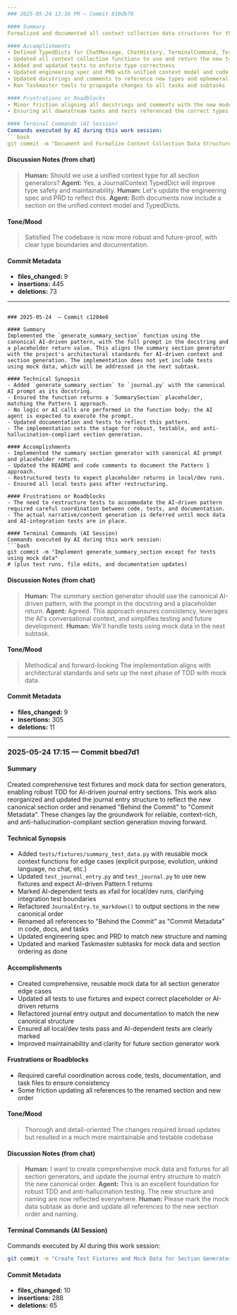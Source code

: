 ```yaml
---
### 2025-05-24 13:36 PM — Commit 810db78

#### Summary
Formalized and documented all context collection data structures for the journal entry system. Introduced explicit TypedDicts for chat, terminal, and git context, ensuring type safety and clarity throughout the codebase. Updated tests, engineering spec, and PRD to reference the new unified context model. This foundational work sets the stage for robust, type-checked section generators and future maintainability.

#### Accomplishments
- Defined TypedDicts for ChatMessage, ChatHistory, TerminalCommand, TerminalContext, GitMetadata, GitContext, and JournalContext
- Updated all context collection functions to use and return the new types
- Added and updated tests to enforce type correctness
- Updated engineering spec and PRD with unified context model and code examples
- Updated docstrings and comments to reference new types and ephemeral context rule
- Ran Taskmaster tools to propagate changes to all tasks and subtasks

#### Frustrations or Roadblocks
- Minor friction aligning all docstrings and comments with the new model
- Ensuring all downstream tasks and tests referenced the correct types

#### Terminal Commands (AI Session)
Commands executed by AI during this work session:
```bash
git commit -m "Document and Formalize Context Collection Data Structures"
```

#### Discussion Notes (from chat)
> **Human:** Should we use a unified context type for all section generators?
> **Agent:** Yes, a JournalContext TypedDict will improve type safety and maintainability.
> **Human:** Let's update the engineering spec and PRD to reflect this.
> **Agent:** Both documents now include a section on the unified context model and TypedDicts.

#### Tone/Mood
> Satisfied
> The codebase is now more robust and future-proof, with clear type boundaries and documentation.

#### Commit Metadata
- **files_changed:** 9
- **insertions:** 445
- **deletions:** 73

---
```

### 2025-05-24  — Commit c1204e6

#### Summary
Implemented the `generate_summary_section` function using the canonical AI-driven pattern, with the full prompt in the docstring and a placeholder return value. This aligns the summary section generator with the project's architectural standards for AI-driven context and section generation. The implementation does not yet include tests using mock data, which will be addressed in the next subtask.

#### Technical Synopsis
- Added `generate_summary_section` to `journal.py` with the canonical AI prompt as its docstring.
- Ensured the function returns a `SummarySection` placeholder, matching the Pattern 1 approach.
- No logic or AI calls are performed in the function body; the AI agent is expected to execute the prompt.
- Updated documentation and tests to reflect this pattern.
- The implementation sets the stage for robust, testable, and anti-hallucination-compliant section generation.

#### Accomplishments
- Implemented the summary section generator with canonical AI prompt and placeholder return.
- Updated the README and code comments to document the Pattern 1 approach.
- Restructured tests to expect placeholder returns in local/dev runs.
- Ensured all local tests pass after restructuring.

#### Frustrations or Roadblocks
- The need to restructure tests to accommodate the AI-driven pattern required careful coordination between code, tests, and documentation.
- The actual narrative/content generation is deferred until mock data and AI-integration tests are in place.

#### Terminal Commands (AI Session)
Commands executed by AI during this work session:
```bash
git commit -m "Implement generate_summary_section except for tests using mock data"
# (plus test runs, file edits, and documentation updates)
```

#### Discussion Notes (from chat)
> **Human:** The summary section generator should use the canonical AI-driven pattern, with the prompt in the docstring and a placeholder return.
> **Agent:** Agreed. This approach ensures consistency, leverages the AI's conversational context, and simplifies testing and future development.
> **Human:** We'll handle tests using mock data in the next subtask.

#### Tone/Mood
> Methodical and forward-looking
> The implementation aligns with architectural standards and sets up the next phase of TDD with mock data.

#### Commit Metadata
- **files_changed:** 9
- **insertions:** 305
- **deletions:** 11

---
### 2025-05-24 17:15 — Commit bbed7d1

#### Summary
Created comprehensive test fixtures and mock data for section generators, enabling robust TDD for AI-driven journal entry sections. This work also reorganized and updated the journal entry structure to reflect the new canonical section order and renamed "Behind the Commit" to "Commit Metadata". These changes lay the groundwork for reliable, context-rich, and anti-hallucination-compliant section generation moving forward.

#### Technical Synopsis
- Added `tests/fixtures/summary_test_data.py` with reusable mock context functions for edge cases (explicit purpose, evolution, unkind language, no chat, etc.)
- Updated `test_journal_entry.py` and `test_journal.py` to use new fixtures and expect AI-driven Pattern 1 returns
- Marked AI-dependent tests as xfail for local/dev runs, clarifying integration test boundaries
- Refactored `JournalEntry.to_markdown()` to output sections in the new canonical order
- Renamed all references to "Behind the Commit" as "Commit Metadata" in code, docs, and tasks
- Updated engineering spec and PRD to match new structure and naming
- Updated and marked Taskmaster subtasks for mock data and section ordering as done

#### Accomplishments
- Created comprehensive, reusable mock data for all section generator edge cases
- Updated all tests to use fixtures and expect correct placeholder or AI-driven returns
- Refactored journal entry output and documentation to match the new canonical structure
- Ensured all local/dev tests pass and AI-dependent tests are clearly marked
- Improved maintainability and clarity for future section generator work

#### Frustrations or Roadblocks
- Required careful coordination across code, tests, documentation, and task files to ensure consistency
- Some friction updating all references to the renamed section and new order

#### Tone/Mood
> Thorough and detail-oriented
> The changes required broad updates but resulted in a much more maintainable and testable codebase

#### Discussion Notes (from chat)
> **Human:** I want to create comprehensive mock data and fixtures for all section generators, and update the journal entry structure to match the new canonical order.
> **Agent:** This is an excellent foundation for robust TDD and anti-hallucination testing. The new structure and naming are now reflected everywhere.
> **Human:** Please mark the mock data subtask as done and update all references to the new section order and naming.

#### Terminal Commands (AI Session)
Commands executed by AI during this work session:
```bash
git commit -m "Create Test Fixtures and Mock Data for Section Generators and reorder journal sections"
```

#### Commit Metadata
- **files_changed:** 10
- **insertions:** 288
- **deletions:** 65 